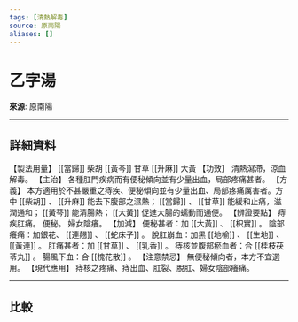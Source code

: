 ```yaml
---
tags: [清熱解毒]
source: 原南陽
aliases: []
---
```


# 乙字湯

**來源**: 原南陽  

---

## 詳細資料
【製法用量】 [[當歸]] 柴胡 [[黃芩]] 甘草 [[升麻]] 大黃
【功效】
清熱瀉滯，涼血解毒。
【主治】
各種肛門疾病而有便秘傾向並有少量出血，局部疼痛甚者。
【方義】
本方適用於不甚嚴重之痔疾、便秘傾向並有少量出血、局部疼痛厲害者。方中 [[柴胡]] 、 [[升麻]] 能去下腹部之濕熱； [[當歸]] 、 [[甘草]] 能緩和止痛，滋潤通和； [[黃芩]] 能清腸熱； [[大黃]] 促進大腸的蠕動而通便。
【辨證要點】
痔疾肛痛。
便秘。
婦女陰癢。
【加減】
便秘甚者：加 [[大黃]] 、 [[枳實]] 。
陰部癢痛：加銀花、 [[連翹]] 、 [[蛇床子]] 。
脫肛崩血：加黑 [[地榆]] 、 [[生地]] 、 [[黃連]] 。
肛痛甚者：加 [[甘草]] 、 [[乳香]] 。
痔核並腹部瘀血者：合 [[桂枝茯苓丸]] 。
腸風下血：合 [[槐花散]] 。
【注意禁忌】
無便秘傾向者，本方不宜選用。
【現代應用】
痔核之疼痛、痔出血、肛裂、脫肛、婦女陰部癢痛。

---

## 比較
